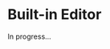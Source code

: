 <meta sectionIndex="1">
<meta url="https://github.com/johnlindquist/kit/discussions/794">
<meta id="D_kwDOEu7MBc4AP9TQ">
<meta title="Built-in Editor">
<meta section="Essentials">
<meta i="1">    
<meta path="docs/built-in-editor">    

# Built-in Editor  

In progress...